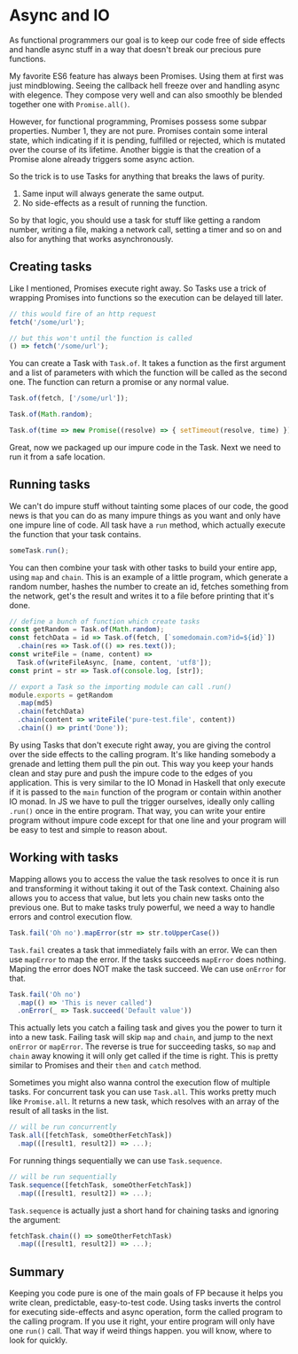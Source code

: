# Async and IO

As functional programmers our goal is to keep our code free of side effects and
handle async stuff in a way that doesn't break our precious pure functions.

My favorite ES6 feature has always been Promises. Using them at first was just
mindblowing. Seeing the callback hell freeze over and handling async with elegence. They
compose very well and can also smoothly be blended together one with `Promise.all()`.

However, for functional programming, Promises possess some subpar properties.
Number 1, they are not pure. Promises contain some interal state, which indicating
if it is pending, fulfilled or rejected, which is mutated over the course of
its lifetime. Another biggie is that the creation of a Promise alone
already triggers some async action.

So the trick is to use Tasks for anything that breaks the laws of purity.

1. Same input will always generate the same output.
2. No side-effects as a result of running the function.

So by that logic, you should use a task for stuff like getting a random number,
writing a file, making a network call, setting a timer and so on and also for
anything that works asynchronously.

## Creating tasks

Like I mentioned, Promises execute right away. So Tasks use a trick of wrapping
Promises into functions so the execution can be delayed till later.

```js
// this would fire of an http request
fetch('/some/url');

// but this won't until the function is called
() => fetch('/some/url');
```

You can create a Task with `Task.of`. It takes a function as the first argument
and a list of parameters with which the function will be called as the second one.
The function can return a promise or any normal value.

```js
Task.of(fetch, ['/some/url']);

Task.of(Math.random);

Task.of(time => new Promise((resolve) => { setTimeout(resolve, time) }), [4000]);
```

Great, now we packaged up our impure code in the Task. Next we need to run it
from a safe location.

## Running tasks

We can't do impure stuff without tainting some places of our code, the good news
is that you can do as many impure things as you want and only have one impure
line of code. All task have a `run` method, which actually execute the function
that your task contains.

```js
someTask.run();
```

You can then combine your task with other tasks to build your entire app, using
`map` and `chain`. This is an example of a little program, which generate a random number,
hashes the number to create an id,
fetches something from the network, get's the result and writes it to a file
before printing that it's done.


```js
// define a bunch of function which create tasks
const getRandom = Task.of(Math.random);
const fetchData = id => Task.of(fetch, [`somedomain.com?id=${id}`])
  .chain(res => Task.of(() => res.text());
const writeFile = (name, content) =>
  Task.of(writeFileAsync, [name, content, 'utf8']);
const print = str => Task.of(console.log, [str]);

// export a Task so the importing module can call .run()
module.exports = getRandom
  .map(md5)
  .chain(fetchData)
  .chain(content => writeFile('pure-test.file', content))
  .chain(() => print('Done'));
```

By using Tasks that don't execute right away, you are giving the control over
the side effects to the calling program. It's like handing somebody a grenade
and letting them pull the pin out. This way you keep your hands clean and stay
pure and push the impure code to the edges of you application. This is very
similar to the IO Monad in Haskell that only execute if it is passed to the
`main` function of the program or contain within another IO monad.
In JS we have to pull the trigger ourselves,
ideally only calling `.run()` once in the entire program. That way, you can
write your entire program without impure code except for that one line and your
program will be easy to test and simple to reason about.

## Working with tasks

Mapping allows you to access the value the task resolves to once it is run
and transforming it without taking it out of the Task context. Chaining also
allows you to access that value, but lets you chain new tasks onto the previous
one. But to make tasks truly powerful, we need a way to handle errors and
control execution flow.

```js
Task.fail('Oh no').mapError(str => str.toUpperCase())
```
`Task.fail` creates a task that immediately fails with an error. We can then use
`mapError` to map the error. If the tasks succeeds `mapError` does nothing.
Maping the error does NOT make the task succeed. We can use `onError` for that.

```js
Task.fail('Oh no')
  .map(() => 'This is never called')
  .onError(_ => Task.succeed('Default value'))
```

This actually lets you catch a failing task and gives you the power to turn
it into a new task. Failing task will skip `map` and `chain`, and jump to the next
`onError` or `mapError`. The reverse is true for succeeding tasks, so `map` and
`chain` away knowing it will only get called if the time is right. This is
pretty similar to Promises and their `then` and `catch` method.

Sometimes you might also wanna control the execution flow of multiple tasks.
For concurrent task you can use `Task.all`. This works pretty much like
`Promise.all`. It returns a new task, which resolves with an array of
the result of all tasks in the list.

```js
// will be run concurrently
Task.all([fetchTask, someOtherFetchTask])
  .map(([result1, result2]) => ...);
```
For running things sequentially we can use `Task.sequence`.

```js
// will be run sequentially
Task.sequence([fetchTask, someOtherFetchTask])
  .map(([result1, result2]) => ...);
```

`Task.sequence` is actually just a short hand for chaining tasks and ignoring the argument:
```js
fetchTask.chain(() => someOtherFetchTask)
  .map(([result1, result2]) => ...);
```

## Summary

Keeping you code pure is one of the main goals of FP because it helps you
write clean, predictable, easy-to-test code. Using tasks inverts the control
for executing side-effects and async operation, form the called program to the
calling program. If you use it right, your entire program will only have one
`run()` call. That way if weird things happen. you will know,
where to look for quickly.
